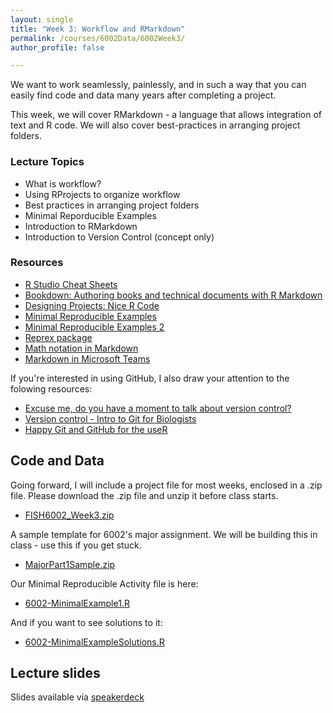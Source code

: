 ```yaml
---
layout: single
title: "Week 3: Workflow and RMarkdown"
permalink: /courses/6002Data/6002Week3/
author_profile: false

---
```


We want to work seamlessly, painlessly, and in such a way that you can easily find code and data many years after completing a project.

This week, we will cover RMarkdown - a language that allows integration of text and R code. We will also cover best-practices in arranging project folders.

### Lecture Topics

* What is workflow?
* Using RProjects to organize workflow
* Best practices in arranging project folders
* Minimal Reporducible Examples
* Introduction to RMarkdown
* Introduction to Version Control (concept only)

### Resources

* [R Studio Cheat Sheets](https://www.rstudio.com/resources/cheatsheets/)
* [Bookdown: Authoring books and technical documents with R Markdown](https://bookdown.org/yihui/bookdown/)
* [Designing Projects: Nice R Code](https://nicercode.github.io/blog/2013-04-05-projects/)
* [Minimal Reproducible Examples](https://stackoverflow.com/help/minimal-reproducible-example)
* [Minimal Reproducible Examples 2](https://yihui.name/en/2017/09/the-minimal-reprex-paradox/)
* [Reprex package](https://speakerdeck.com/jennybc/reprex-reproducible-examples-with-r)
* [Math notation in Markdown](https://csrgxtu.github.io/2015/03/20/Writing-Mathematic-Fomulars-in-Markdown/)
* [Markdown in Microsoft Teams](https://support.office.com/en-us/article/use-markdown-formatting-in-teams-4d10bd65-55e2-4b2d-a1f3-2bebdcd2c772)

If you're interested in using GitHub, I also draw your attention to the folowing resources: 

* [Excuse me, do you have a moment to talk about version control?](https://amstat.tandfonline.com/doi/full/10.1080/00031305.2017.1399928)
* [Version control - Intro to Git for Biologists](https://r-bio.github.io/intro-git-rstudio/)
* [Happy Git and GitHub for the useR](http://happygitwithr.com/)

## Code and Data

Going forward, I will include a project file for most weeks, enclosed in a .zip file. Please download the .zip file and unzip it before class starts.
* [FISH6002_Week3.zip](/assets/images/FISH6002_Week3.zip)

A sample template for 6002's major assignment. We will be building this in class - use this if you get stuck.
* [MajorPart1Sample.zip](/assets/images/MajorPart1Sample.zip)

Our Minimal Reproducible Activity file is here:
* [6002-MinimalExample1.R](/assets/images/6002-MinimalExample1.R)

And if you want to see solutions to it:
* [6002-MinimalExampleSolutions.R](/assets/images/6002-MinimalExampleSolutions.R)

## Lecture slides

<script async class="speakerdeck-embed" data-id="b77ce8bfae854d3cb72f41e788f8532e" data-ratio="1.77777777777778" src="//speakerdeck.com/assets/embed.js"></script>

Slides available via [speakerdeck](https://speakerdeck.com/mi_fish_sci/fish-6002-week-3-markdown-and-workflow)
